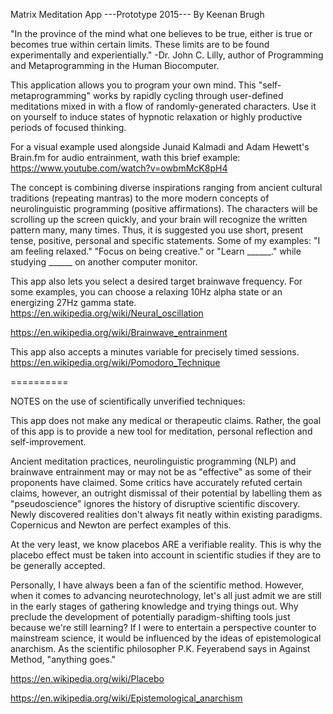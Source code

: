 Matrix Meditation App
---Prototype 2015---
By Keenan Brugh

"In the province of the mind what one believes to be true, either is true or becomes true within certain limits. These limits are to be found experimentally and experientially." 
        -Dr. John C. Lilly, author of Programming and Metaprogramming in the Human Biocomputer.

This application allows you to program your own mind. This "self-metaprogramming" works by rapidly cycling through user-defined meditations mixed in with a flow of randomly-generated characters. Use it on yourself to induce states of hypnotic relaxation or highly productive periods of focused thinking. 

For a visual example used alongside Junaid Kalmadi and Adam Hewett's Brain.fm for audio entrainment, wath this brief example: https://www.youtube.com/watch?v=owbmMcK8pH4

The concept is combining diverse inspirations ranging from ancient cultural traditions (repeating mantras) to the more modern concepts of neurolinguistic programming (positive affirmations). The characters will be scrolling up the screen quickly, and your brain will recognize the written pattern many, many times. Thus, it is suggested you use short, present tense, positive, personal and specific statements. Some of my examples: "I am feeling relaxed." "Focus on being creative." or "Learn ______." while studying ______ on another computer monitor.

This app also lets you select a desired target brainwave frequency. For some examples, you can choose a relaxing 10Hz alpha state or an energizing 27Hz gamma state.
https://en.wikipedia.org/wiki/Neural_oscillation

https://en.wikipedia.org/wiki/Brainwave_entrainment

This app also accepts a minutes variable for precisely timed sessions.
https://en.wikipedia.org/wiki/Pomodoro_Technique

==========

NOTES on the use of scientifically unverified techniques:

This app does not make any medical or therapeutic claims. Rather, the goal of this app is to provide a new tool for meditation, personal reflection and self-improvement.

Ancient meditation practices, neurolinguistic programming (NLP) and brainwave entrainment may or may not be as "effective" as some of their proponents have claimed. Some critics have accurately refuted certain claims, however, an outright dismissal of their potential by labelling them as "pseudoscience" ignores the history of disruptive scientific discovery. Newly discovered realities don't always fit neatly within existing paradigms. Copernicus and Newton are perfect examples of this.

At the very least, we know placebos ARE a verifiable reality. This is why the placebo effect must be taken into account in scientific studies if they are to be generally accepted. 

Personally, I have always been a fan of the scientific method. However, when it comes to advancing neurotechnology, let's all just admit we are still in the early stages of gathering knowledge and trying things out. Why preclude the development of potentially paradigm-shifting tools just because we're still learning? If I were to entertain a perspective counter to mainstream science, it would be influenced by the ideas of epistemological anarchism. As the scientific philosopher P.K. Feyerabend says in Against Method, "anything goes."

https://en.wikipedia.org/wiki/Placebo

https://en.wikipedia.org/wiki/Epistemological_anarchism


